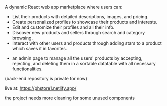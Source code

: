 A dynamic React web app marketplace where users can:

- List their products with detailed descriptions, images, and pricing.
- Create personalized profiles to showcase their products and interests.
- Edit and customize their profiles and all their info.
- Discover new products and sellers through search and category browsing.
- Interact with other users and products through adding stars to a product which saves it in favorites.

+ an admin page to manage all the users' products by accepting, rejecting, and deleting them in a sortable datatable with all necessary functionalities.

(back-end repository is private for now)

live at:
https://phstore1.netlify.app/


the project needs more cleaning for some unused components
